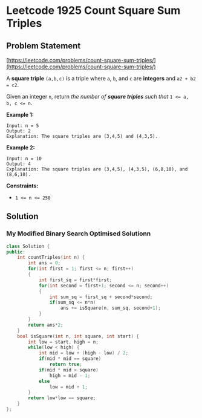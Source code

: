 # Leetcode 1925 Count Square Sum Triples

## Problem Statement

[https://leetcode.com/problems/count-square-sum-triples/](https://leetcode.com/problems/count-square-sum-triples/)

A **square triple** `(a,b,c)` is a triple where `a`, `b`, and `c` are **integers** and `a2 + b2 = c2`.

Given an integer `n`, return _the number of **square triples** such that_ `1 <= a, b, c <= n`.

**Example 1:**

```text
Input: n = 5
Output: 2
Explanation: The square triples are (3,4,5) and (4,3,5).
```

**Example 2:**

```text
Input: n = 10
Output: 4
Explanation: The square triples are (3,4,5), (4,3,5), (6,8,10), and (8,6,10).
```

**Constraints:**

* `1 <= n <= 250`

## Solution

### My Modified Binary Search Optimised Solutionn

```cpp
class Solution {
public:
    int countTriples(int n) {
        int ans = 0;
        for(int first = 1; first <= n; first++)
        {
            int first_sq = first*first;
            for(int second = first+1; second <= n; second++)
            {
                int sum_sq = first_sq + second*second;
                if(sum_sq <= n*n)
                    ans += isSquare(n, sum_sq, second+1);
            }
        }
        return ans*2;
    }    
    bool isSquare(int n, int square, int start) {
        int low = start, high = n;
        while(low < high) {
            int mid = low + (high - low) / 2;
            if(mid * mid == square)
                return true;
            if(mid * mid > square)
                high = mid - 1;
            else
                low = mid + 1;
        }
        return low*low == square;
    }
};
```

